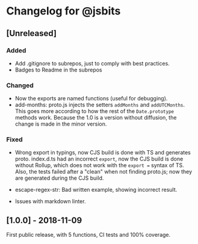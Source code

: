 # Changelog for @jsbits

## \[Unreleased]

### Added

- Add .gitignore to subrepos, just to comply with best practices.
- Badges to Readme in the subrepos

### Changed

- Now the exports are named functions (useful for debugging).
- add-months: proto.js injects the setters `addMonths` and `addUTCMonths`.
  This goes more according to how the rest of the `Date.prototype` methods work. Because the 1.0 is a version without diffusion, the change is made in the minor version.

### Fixed

- Wrong export in typings, now CJS build is done with TS and generates proto.
  index.d.ts had an incorrect `export`, now the CJS build is done without Rollup, which does not work with the `export =` syntax of TS.
  Also, the tests failed after a "clean" when not finding proto.js; now they are generated during the CJS build.

- escape-regex-str: Bad written example, showing incorrect result.
- Issues with markdown linter.

## \[1.0.0] - 2018-11-09

First public release, with 5 functions, CI tests and 100% coverage.
